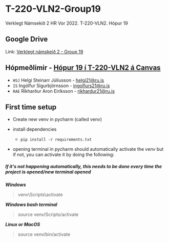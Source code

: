 # T-220-VLN2-Group19

Verklegt Námsekið 2 HR Vor 2022. T-220-VLN2. Hópur 19

## Google Drive

Link: [Verklegt námskeið 2 - Group 19](https://drive.google.com/drive/folders/1XHwv9RL6jLqjCWcG4RrQcmunrCCoBF6o?usp=sharing)

## Hópmeðlimir - [Hópur 19 í T-220-VLN2 á Canvas](https://reykjavik.instructure.com/groups/72331)

+ `HSJ` Helgi Steinarr Júlíusson - helgi21@ru.is
+ `IS` Ingólfur Sigurbjörnsson  - ingolfurs21@ru.is
+ `RAE` Ríkharður Aron Eiríksson - rikhardur21@ru.is

## First time setup
+ Create new venv in pycharm (called venv)
+ install dependencies

  + `pip install -r requirements.txt`

+ opening terminal in pycharm should automatically activate the venv but if not, you can activate it by doing the following:
##### If it's not happening automatically, this needs to be done every time the project is opened/new terminal opened

**_Windows_**
>venv\Scripts\activate

**_Windows bash terminal_**
>source venv/Scripts/activate

**_Linux or MacOS_**
>source venv/bin/activate
